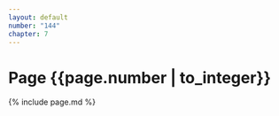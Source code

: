 ```yaml
---
layout: default
number: "144"
chapter: 7
---
```


# Page {{page.number | to_integer}}
{% include page.md %}
